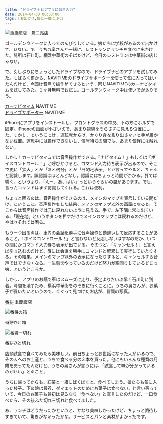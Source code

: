 ```yaml
---
title: "ドライブナビアプリに音声入力"
date: 2014-04-30 00:00:00
tags: [お出かけ,娘と一緒に,PC]
---
```


![重慶飯店　第二売店](https://res.cloudinary.com/di7y4t4ad/image/upload/article/39/img1-thumb.jpg)

ゴールデンウィークに入ってのんびりしている。娘たちは学校があるので出かけて、いない。で、うちの奥さんと一緒に、レストランにランチを食べに出かけた。場所は石川町。横浜中華街のそばだけど、今日のレストランは中華街の店じゃない。 

  


で、久しぶりにちょっとしたドライブなので、ドライブナビのアプリを試してみた。しばらく前から、NAVITIMEのドライブサポーターを使って気に入ってはいたんだけど、今回は音声で操作ができるという、同じNAVITIMEのカーナビタイムを試してみた。１ヶ月無料でお試し。ゴールデンウィーク中は使いでがありそう。 

  


[カーナビタイム](http://products.navitime.co.jp/service/carnavitime/) NAVITIME   
[ドライブサポーター](http://products.navitime.co.jp/service/drive/) NAVITIME 

  


iPhoneにアプリをインストールし、フロントグラスの中央、下の方にホルダで固定。iPhoneの画面が小さいので、あまり視線をそらさずに見える位置にした。しかし、ということは、運転席からは、かなり身を乗り出さないと手が届かない位置。運転中には操作できないし、信号待ちの間でも、あまり気軽には触れない。 

  


しかし！カーナビタイムでは音声操作ができる。「ナビタイム！」もしくは「ボイスコントロール！」と呼びかけると、コマンド入力待ち表示が出るので、そこで更に「拡大」とか「あと何分」とか「目的地表示」とか言ってやると、ちゃんと認識します。誤認識はほとんどなし。認識にはちょっと時間がかかる。打てば響く、というより、「んー、あ、はい」っというぐらいの間があります。でも、言ったコマンドはまず認識してくれる。これは便利。 

  


ちょっと困るのは、音声操作ができるのは、メインのマップを表示している間だけ、ということ。音声操作をした結果、メインのマップ以外の画面になると、そこからは音声操作では元に戻れないように見える。手で、左下隅に常に出ている、「現在地」というボタンを押すだけでメインのマップには戻れるのだけど、やはりそれでは困る。 

  


もう一つ困るのは、車内の会話を勝手に音声操作と勘違いして反応することがあること。「ボイスコントロール！」と言わないと反応しないはずなのだが、いつの間にかコマンド入力待ち表示が出ている。そのつど、「キャンセル！」と言えば引っ込むのだけど、時には会話を勝手にコマンドと解釈して実行していたりする。その結果、メインのマップ以外の表示になったりすると、キャンセルすら音声ではできなくなる。一生懸命やっているのだけど努力が空回りしているどじっ娘、というところか。 

  


しかし、アプリのお蔭で車はスムーズに走り、予定よりだいぶ早く石川町に到着。時間を潰すため、横浜中華街をのぞきに行くことに。うちの奥さんが、お菓子が買いたいというので、ぐぐって見つけたお店が、冒頭の写真。 

  


[番餅](http://e-shop.jukeihanten.com/shopdetail/001002000002) 重慶飯店 

  


![番餅の箱](https://res.cloudinary.com/di7y4t4ad/image/upload/article/39/img2-thumb.jpg)

  


番餅ひと箱

  


![番餅一切れ](https://res.cloudinary.com/di7y4t4ad/image/upload/article/39/img3-thumb.jpg)

  


番餅ひと切れ

  


店頭試食で食べてみたら美味しい。前日ちょっとお世話になった人がいるので、その人へのお土産と、うちで食べる分の２本を買った。他にもいろんな種類の月餅を売ってたんだけど、うちの奥さんが言うには、「試食して味が分かっているのがいい」とのこと。 

  


うちに帰ってからも、紅茶と一緒にぱくぱくと、食べてしまう。娘たちも気に入った様子。下の娘は最近、ダイエットのためにお菓子は食べない、と言い張っていて、今日のお菓子も最初は見るなり「食べない」と宣言したのだけど、一口食べたら、その後ふた切れ三切れと食べてました。 

  


あ、ランチはどうだったかというと、かなり美味しかったけど、ちょっと期待しすぎていて、驚きがなかったかな。サービスとパンと素材がよかったです。
